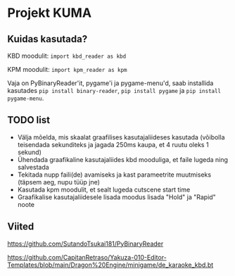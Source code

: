 # Projekt KUMA
## Kuidas kasutada?
KBD moodulit:
`import kbd_reader as kbd`

KPM moodulit:
`import kpm_reader as kpm`

Vaja on PyBinaryReader'it, pygame'i ja pygame-menu'd, saab installida kasutades `pip install binary-reader`, `pip install pygame` ja `pip install pygame-menu`.

## TODO list
* Välja mõelda, mis skaalat graafilises kasutajaliideses kasutada (võibolla teisendada sekunditeks ja jagada 250ms kaupa, et 4 ruutu oleks 1 sekund)
* Ühendada graafikaline kasutajaliides kbd mooduliga, et faile lugeda ning salvestada
* Tekitada nupp faili(de) avamiseks ja kast parameetrite muutmiseks (täpsem aeg, nupu tüüp jne)
* Kasutada kpm moodulit, et sealt lugeda cutscene start time
* Graafikalise kasutajaliidesele lisada moodus lisada  "Hold" ja "Rapid" noote

## Viited
https://github.com/SutandoTsukai181/PyBinaryReader

https://github.com/CapitanRetraso/Yakuza-010-Editor-Templates/blob/main/Dragon%20Engine/minigame/de_karaoke_kbd.bt
